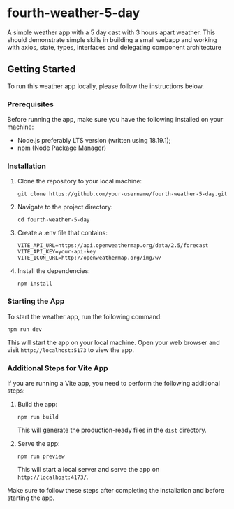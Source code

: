# fourth-weather-5-day
A simple weather app with a 5 day cast with 3 hours apart weather. This should demonstrate simple skills in building a small webapp and working with axios, state, types, interfaces and delegating component architecture

## Getting Started

To run this weather app locally, please follow the instructions below.

### Prerequisites

Before running the app, make sure you have the following installed on your machine:

- Node.js preferably LTS version (written using 18.19.1);
- npm (Node Package Manager)

### Installation

1. Clone the repository to your local machine:

    ```shell
    git clone https://github.com/your-username/fourth-weather-5-day.git
    ```

2. Navigate to the project directory:

    ```shell
    cd fourth-weather-5-day
    ```

3. Create a .env file that contains: 

    ```
    VITE_API_URL=https://api.openweathermap.org/data/2.5/forecast
    VITE_API_KEY=your-api-key
    VITE_ICON_URL=http://openweathermap.org/img/w/
    ```

4. Install the dependencies:

    ```shell
    npm install
    ```

### Starting the App

To start the weather app, run the following command:

```shell
npm run dev
```

This will start the app on your local machine. Open your web browser and visit `http://localhost:5173` to view the app.
### Additional Steps for Vite App

If you are running a Vite app, you need to perform the following additional steps:

1. Build the app:

    ```shell
    npm run build
    ```

    This will generate the production-ready files in the `dist` directory.

2. Serve the app:

    ```shell
    npm run preview
    ```

    This will start a local server and serve the app on `http://localhost:4173/`.

Make sure to follow these steps after completing the installation and before starting the app.
